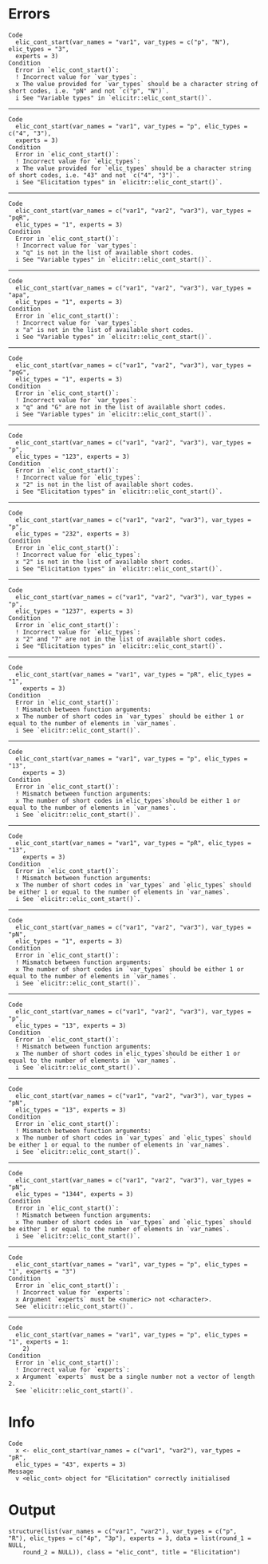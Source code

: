 # Errors

    Code
      elic_cont_start(var_names = "var1", var_types = c("p", "N"), elic_types = "3",
      experts = 3)
    Condition
      Error in `elic_cont_start()`:
      ! Incorrect value for `var_types`:
      x The value provided for `var_types` should be a character string of short codes, i.e. "pN" and not `c("p", "N")`.
      i See "Variable types" in `elicitr::elic_cont_start()`.

---

    Code
      elic_cont_start(var_names = "var1", var_types = "p", elic_types = c("4", "3"),
      experts = 3)
    Condition
      Error in `elic_cont_start()`:
      ! Incorrect value for `elic_types`:
      x The value provided for `elic_types` should be a character string of short codes, i.e. "43" and not `c("4", "3")`.
      i See "Elicitation types" in `elicitr::elic_cont_start()`.

---

    Code
      elic_cont_start(var_names = c("var1", "var2", "var3"), var_types = "pqR",
      elic_types = "1", experts = 3)
    Condition
      Error in `elic_cont_start()`:
      ! Incorrect value for `var_types`:
      x "q" is not in the list of available short codes.
      i See "Variable types" in `elicitr::elic_cont_start()`.

---

    Code
      elic_cont_start(var_names = c("var1", "var2", "var3"), var_types = "apa",
      elic_types = "1", experts = 3)
    Condition
      Error in `elic_cont_start()`:
      ! Incorrect value for `var_types`:
      x "a" is not in the list of available short codes.
      i See "Variable types" in `elicitr::elic_cont_start()`.

---

    Code
      elic_cont_start(var_names = c("var1", "var2", "var3"), var_types = "pqG",
      elic_types = "1", experts = 3)
    Condition
      Error in `elic_cont_start()`:
      ! Incorrect value for `var_types`:
      x "q" and "G" are not in the list of available short codes.
      i See "Variable types" in `elicitr::elic_cont_start()`.

---

    Code
      elic_cont_start(var_names = c("var1", "var2", "var3"), var_types = "p",
      elic_types = "123", experts = 3)
    Condition
      Error in `elic_cont_start()`:
      ! Incorrect value for `elic_types`:
      x "2" is not in the list of available short codes.
      i See "Elicitation types" in `elicitr::elic_cont_start()`.

---

    Code
      elic_cont_start(var_names = c("var1", "var2", "var3"), var_types = "p",
      elic_types = "232", experts = 3)
    Condition
      Error in `elic_cont_start()`:
      ! Incorrect value for `elic_types`:
      x "2" is not in the list of available short codes.
      i See "Elicitation types" in `elicitr::elic_cont_start()`.

---

    Code
      elic_cont_start(var_names = c("var1", "var2", "var3"), var_types = "p",
      elic_types = "1237", experts = 3)
    Condition
      Error in `elic_cont_start()`:
      ! Incorrect value for `elic_types`:
      x "2" and "7" are not in the list of available short codes.
      i See "Elicitation types" in `elicitr::elic_cont_start()`.

---

    Code
      elic_cont_start(var_names = "var1", var_types = "pR", elic_types = "1",
        experts = 3)
    Condition
      Error in `elic_cont_start()`:
      ! Mismatch between function arguments:
      x The number of short codes in `var_types` should be either 1 or equal to the number of elements in `var_names`.
      i See `elicitr::elic_cont_start()`.

---

    Code
      elic_cont_start(var_names = "var1", var_types = "p", elic_types = "13",
        experts = 3)
    Condition
      Error in `elic_cont_start()`:
      ! Mismatch between function arguments:
      x The number of short codes in`elic_types`should be either 1 or equal to the number of elements in `var_names`.
      i See `elicitr::elic_cont_start()`.

---

    Code
      elic_cont_start(var_names = "var1", var_types = "pR", elic_types = "13",
        experts = 3)
    Condition
      Error in `elic_cont_start()`:
      ! Mismatch between function arguments:
      x The number of short codes in `var_types` and `elic_types` should be either 1 or equal to the number of elements in `var_names`.
      i See `elicitr::elic_cont_start()`.

---

    Code
      elic_cont_start(var_names = c("var1", "var2", "var3"), var_types = "pN",
      elic_types = "1", experts = 3)
    Condition
      Error in `elic_cont_start()`:
      ! Mismatch between function arguments:
      x The number of short codes in `var_types` should be either 1 or equal to the number of elements in `var_names`.
      i See `elicitr::elic_cont_start()`.

---

    Code
      elic_cont_start(var_names = c("var1", "var2", "var3"), var_types = "p",
      elic_types = "13", experts = 3)
    Condition
      Error in `elic_cont_start()`:
      ! Mismatch between function arguments:
      x The number of short codes in`elic_types`should be either 1 or equal to the number of elements in `var_names`.
      i See `elicitr::elic_cont_start()`.

---

    Code
      elic_cont_start(var_names = c("var1", "var2", "var3"), var_types = "pN",
      elic_types = "13", experts = 3)
    Condition
      Error in `elic_cont_start()`:
      ! Mismatch between function arguments:
      x The number of short codes in `var_types` and `elic_types` should be either 1 or equal to the number of elements in `var_names`.
      i See `elicitr::elic_cont_start()`.

---

    Code
      elic_cont_start(var_names = c("var1", "var2", "var3"), var_types = "pN",
      elic_types = "1344", experts = 3)
    Condition
      Error in `elic_cont_start()`:
      ! Mismatch between function arguments:
      x The number of short codes in `var_types` and `elic_types` should be either 1 or equal to the number of elements in `var_names`.
      i See `elicitr::elic_cont_start()`.

---

    Code
      elic_cont_start(var_names = "var1", var_types = "p", elic_types = "1", experts = "3")
    Condition
      Error in `elic_cont_start()`:
      ! Incorrect value for `experts`:
      x Argument `experts` must be <numeric> not <character>.
      See `elicitr::elic_cont_start()`.

---

    Code
      elic_cont_start(var_names = "var1", var_types = "p", elic_types = "1", experts = 1:
        2)
    Condition
      Error in `elic_cont_start()`:
      ! Incorrect value for `experts`:
      x Argument `experts` must be a single number not a vector of length 2.
      See `elicitr::elic_cont_start()`.

# Info

    Code
      x <- elic_cont_start(var_names = c("var1", "var2"), var_types = "pR",
      elic_types = "43", experts = 3)
    Message
      v <elic_cont> object for "Elicitation" correctly initialised

# Output

    structure(list(var_names = c("var1", "var2"), var_types = c("p", 
    "R"), elic_types = c("4p", "3p"), experts = 3, data = list(round_1 = NULL, 
        round_2 = NULL)), class = "elic_cont", title = "Elicitation")

